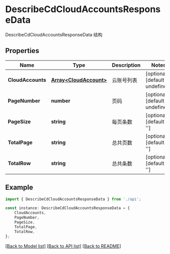 # DescribeCdCloudAccountsResponseData

DescribeCdCloudAccountsResponseData 结构

## Properties

Name | Type | Description | Notes
------------ | ------------- | ------------- | -------------
**CloudAccounts** | [**Array&lt;CloudAccount&gt;**](CloudAccount.md) | 云账号列表 | [optional] [default to undefined]
**PageNumber** | **number** | 页码 | [optional] [default to undefined]
**PageSize** | **string** | 每页条数 | [optional] [default to '']
**TotalPage** | **string** | 总共页数 | [optional] [default to '']
**TotalRow** | **string** |  总共条数 | [optional] [default to '']

## Example

```typescript
import { DescribeCdCloudAccountsResponseData } from './api';

const instance: DescribeCdCloudAccountsResponseData = {
    CloudAccounts,
    PageNumber,
    PageSize,
    TotalPage,
    TotalRow,
};
```

[[Back to Model list]](../README.md#documentation-for-models) [[Back to API list]](../README.md#documentation-for-api-endpoints) [[Back to README]](../README.md)
